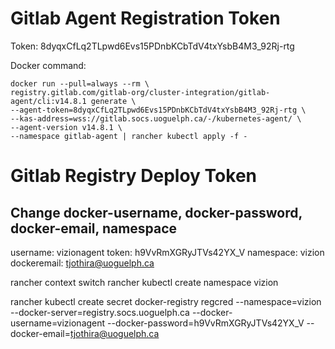 # Gitlab Agent Registration Token
Token: 8dyqxCfLq2TLpwd6Evs15PDnbKCbTdV4txYsbB4M3_92Rj-rtg

Docker command:
```
docker run --pull=always --rm \
registry.gitlab.com/gitlab-org/cluster-integration/gitlab-agent/cli:v14.8.1 generate \
--agent-token=8dyqxCfLq2TLpwd6Evs15PDnbKCbTdV4txYsbB4M3_92Rj-rtg \
--kas-address=wss://gitlab.socs.uoguelph.ca/-/kubernetes-agent/ \
--agent-version v14.8.1 \
--namespace gitlab-agent | rancher kubectl apply -f -
```

# Gitlab Registry Deploy Token

## Change docker-username, docker-password, docker-email, namespace
username: vizionagent
token: h9VvRmXGRyJTVs42YX_V
namespace: vizion
dockeremail: tjothira@uoguelph.ca

rancher context switch
rancher kubectl create namespace vizion

rancher kubectl create secret docker-registry regcred --namespace=vizion --docker-server=registry.socs.uoguelph.ca --docker-username=vizionagent --docker-password=h9VvRmXGRyJTVs42YX_V --docker-email=tjothira@uoguelph.ca
